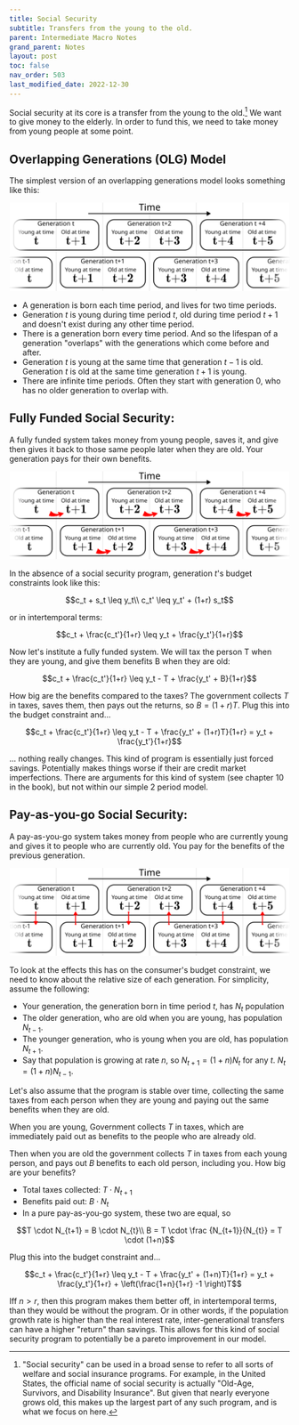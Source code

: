 ```yaml
---
title: Social Security
subtitle: Transfers from the young to the old.
parent: Intermediate Macro Notes
grand_parent: Notes
layout: post
toc: false
nav_order: 503
last_modified_date: 2022-12-30
---
```


Social security at its core is a transfer from the young to the old.[^otherssprograms]
We want to give money to the elderly. In order to fund this, we need to take money from young people at some point.

[^otherssprograms]: "Social security" can be used in a broad sense to refer to all sorts of welfare and social insurance programs. For example, in the United States, the official name of social security is actually "Old-Age, Survivors, and Disability Insurance". But given that nearly everyone grows old, this makes up the largest part of any such program, and is what we focus on here.


## Overlapping Generations (OLG) Model 

The simplest version of an overlapping generations model looks something like this:

![](img-socialsecurity_olg_v2.webp)

- A generation is born each time period, and lives for two time periods. 
- Generation $t$ is young during time period $t$, old during time period $t+1$ and doesn't exist during any other time period.
- There is a generation born every time period. And so the lifespan of a generation "overlaps" with the generations which come before and after.
- Generation $t$ is young at the same time that generation $t-1$ is old. Generation $t$ is old at the same time generation $t+1$ is young. 
- There are infinite time periods. Often they start with generation $0$, who has no older generation to overlap with.

<div class="pagebreak"></div>



## Fully Funded Social Security:

A fully funded system takes money from young people, saves it, and give then gives it back to those same people later when they are old.
Your generation pays for their own benefits.

![](img-socialsecurity_olg_fullyfunded.png)

In the absence of a social security program, generation $t$'s budget constraints look like this:

$$c_t + s_t \leq y_t\\
c_t' \leq y_t' + (1+r) s_t$$

or in intertemporal terms:

$$c_t + \frac{c_t'}{1+r} \leq y_t + \frac{y_t'}{1+r}$$

Now let's institute a fully funded system. We will tax the person T when they are young, and give them
benefits B when they are old:

$$c_t + \frac{c_t'}{1+r} \leq y_t - T + \frac{y_t' + B}{1+r}$$

How big are the benefits compared to the taxes?
The government collects $T$ in taxes, saves them, then pays out the returns, so $B=(1+r)T$.
Plug this into the budget constraint and...

$$c_t + \frac{c_t'}{1+r} \leq y_t - T + \frac{y_t' + (1+r)T}{1+r} = y_t + \frac{y_t'}{1+r}$$

... nothing really changes.
This kind of program is essentially just forced savings. 
Potentially makes things worse if their are credit market imperfections.
There are arguments for this kind of system (see chapter 10 in the book), but not within our simple 2 period model.

<div class="pagebreak"></div>



## Pay-as-you-go Social Security:

A pay-as-you-go system takes money from people who are currently young and gives it to people who are currently old.
You pay for the benefits of the previous generation.

![](img-socialsecurity_olg_payasyougo.png)

To look at the effects this has on the consumer's budget constraint, 
we need to know about the relative size of each generation.
For simplicity, assume the following:
- Your generation, the generation born in time period $t$, has $N_{t}$ population
- The older generation, who are old when you are young, has population $N_{t-1}$.
- The younger generation, who is young when you are old, has population $N_{t+1}$.
- Say that population is growing at rate $n$, so $N_{t+1}=(1+n)N_{t}$ for any $t$. $N_{t}=(1+n)N_{t-1}$.

Let's also assume that the program is stable over time, collecting the same taxes from each person when they are young and paying out the same benefits when they are old.

When you are young, Government collects $T$ in taxes, which are immediately paid out as benefits to the people who are already old.

Then when you are old the government collects $T$ in taxes from each young person,
and pays out $B$ benefits to each old person, including you.
How big are your benefits?

- Total taxes collected: $T \cdot N_{t+1}$
- Benefits paid out: $B \cdot N_{t}$
- In a pure pay-as-you-go system, these two are equal, so 

$$T \cdot N_{t+1} = B \cdot N_{t}\\
B = T \cdot \frac {N_{t+1}}{N_{t}} = T \cdot (1+n)$$

Plug this into the budget constraint and...

$$c_t + \frac{c_t'}{1+r} \leq y_t - T + \frac{y_t' + (1+n)T}{1+r} = y_t + \frac{y_t'}{1+r} + \left(\frac{1+n}{1+r} -1 \right)T$$

Iff $n > r$, then this program makes them better off, in intertemporal terms, than they would be without the program.
Or in other words, if the population growth rate is higher than the real interest rate,
inter-generational transfers can have a higher "return" than savings.
This allows for this kind of social security program to potentially be a pareto improvement in our model.
